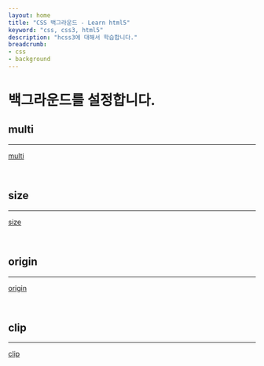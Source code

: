 ```yaml
---
layout: home
title: "CSS 백그라운드 - Learn html5"
keyword: "css, css3, html5"
description: "hcss3에 대해서 학습합니다."
breadcrumb:
- css
- background
---
```


# 백그라운드를 설정합니다.

## multi
---
[multi](milti)

<br>

## size
---
[size](size)

<br>

## origin
---
[origin](origin)

<br>

## clip
---
[clip](clip)




